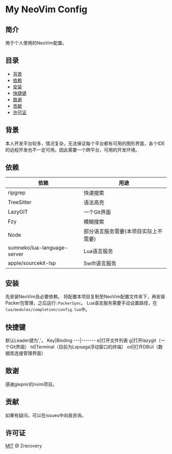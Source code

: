 # My NeoVim Config

## 简介
用于个人使用的NeoVim配置。

## 目录
- [背景](#背景)
- [依赖](#依赖)
- [安装](#安装)
- [快捷键](#快捷键)
- [致谢](#致谢)
- [贡献](#贡献)
- [许可证](#许可证)

## 背景
本人开发平台较多，情况复杂，无法保证每个平台都有可用的图形界面，各个IDE的远程开发也不一定可用。因此需要一个跨平台，可用的开发环境。

## 依赖
依赖|用途
----|----
ripgrep|快速搜索
TreeSitter|语法高亮
LazyGIT|一个Git界面
Fzy|模糊搜索
Node|部分语言服务需要(本项目实际上不需要)
sumneko/lua-language-server|Lua语言服务
apple/sourcekit-lsp|Swift语言服务

## 安装
先安装NeoVim及必要依赖。
将配置本项目复制至NeoVim配置文件夹下，再安装Packer包管理，之后运行`:PackerSync`。
Lua语言服务需要手动设置路径，在`lua/modules/completion/config.lua`中。

## 快捷键
默认Leader键为','。
Key|Binding
---|-------
<Leader>e|打开文件列表
<Leader>g|打开lazygit（一个Git界面）
<Leader>td|Terminal（目前为Lspsaga浮动窗口的终端）
<Leader>od|打开DBUI（数据库连接管理界面）

## 致谢
感谢glepnir的nvim项目。

## 贡献
如果有疑问，可以在issues中向我咨询。

## 许可证
[MIT](LICENSE) @ Zrecovery


